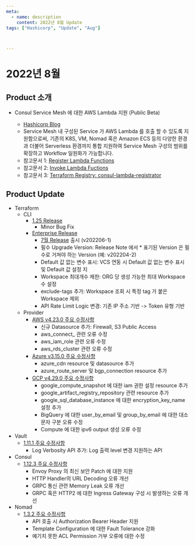 ```yaml
---
meta:
  - name: description
    content: 2022년 8월 Update
tags: ["Hashicorp", "Update", "Aug"]



---
```


# 2022년 8월



## Product 소개

- Consul Service Mesh 에 대한 AWS Lambda 지원 (Public Beta)

  - [Hashicorp Blog](https://www.hashicorp.com/blog/consul-service-mesh-support-for-aws-lambda-now-in-public-beta)
  - Service Mesh 내 구성된 Service 가 AWS Lambda 를 호출 할 수 있도록 지원함으로써, 기존의 K8S, VM, Nomad 혹은 Amazon ECS 등의 다양한 환경과 더불어 Serverless 환경까지 통합 지원하여 Service Mesh 구성의 범위를 확장하고 Workflow 일원화가 가능합니다.
  - 참고문서 1: [Register Lambda Functions](https://www.consul.io/docs/lambda/registration)
  - 참고문서 2: [Invoke Lambda Fuctions](https://www.consul.io/docs/lambda/invocation)
  - 참고문서 3: [Terraform Registry: consul-lambda-registrator](https://registry.terraform.io/modules/hashicorp/consul-lambda-registrator/aws/0.1.0-alpha2)
  


## Product Update

- Terraform
  - CLI
    - [1.25 Release](https://github.com/hashicorp/terraform/releases/tag/v1.2.5)
      - Minor Bug Fix
    - [Enterprise Release](https://www.terraform.io/enterprise/releases)
      - [7월 Release](https://www.terraform.io/enterprise/releases/2022/v202207-2) 출시 (v202206-1)
      - 필수 Upgrade Version: Release Note 에서 * 표기된 Version 은 필수로 거쳐야 하는 Version (예: v202204-2)
      - Default 값 없는 변수 표시: VCS 연동 시 Default 값 없는 변수 표시 및 Default 값 설정 지
      - Workspace 최대개수 제한: ORG 당 생성 가능한 최대 Workspace 수 설정 
      - exclude-tags 추가: Workspace 조회 시 특정 tag 가 붙은 Workspace 제외 
      - API Rate Limit Logic 변경: 기존 IP 주소 기반 -> Token 유형 기반
  - Provider
    - [AWS v4.23.0 주요 수정사항](https://github.com/hashicorp/terraform-provider-aws/releases/tag/v4.23.0)
      - 신규 Datasource 추가: Firewall, S3 Public Access
      - aws_connect_ 관련 오류 수정
      - aws_iam_role 관련 오류 수정
      - aws_rds_cluster 관련 오류 수정 
    - [Azure v3.15.0 주요 수정사항](https://github.com/hashicorp/terraform-provider-azurerm/releases/tag/v3.15.0)
      - azure_cdn resource 및 datasource 추가
      - azure_route_server 및 bgp_connection resource 추가
    - [GCP v4.29.0 주요 수정사항](https://github.com/hashicorp/terraform-provider-google/releases/tag/v4.29.0)
      - google_compute_snapshot 에 대한 iam 권한 설정 resource 추가
      - google_artifact_registry_repository 관련 resource 추가
      - google_sql_database_instance 에 대한 encryption_key_name 설정 추가
      - BigQuery 에 대한 user_by_email 및 group_by_email 에 대한 대소문자 구분 오류 수정
      - Compute 에 대한 ipv6 output 생성 오류 수정
- Vault
  - [1.11.1 주요 수정사항](https://github.com/hashicorp/vault/blob/main/CHANGELOG.md#1111)
    - Log Verbosity API 추가: Log 출력 level 변경 지원하는 API
- Consul
  - [1.12.3 주요 수정사항](https://github.com/hashicorp/consul/releases/tag/v1.12.3)
    - Envoy Proxy 의 최신 보안 Patch 에 대한 지원
    - HTTP Handler의 URL Decoding 오류 개선
    - GRPC 통신 관련 Memory Leak 오류 개선
    - GRPC 혹은 HTTP2 에 대한 Ingress Gateway 구성 시 발생하는 오류 개선
- Nomad
  - [1.3.2 주요 수정사항](https://github.com/hashicorp/nomad/releases/tag/v1.3.2)
    - API 호출 시 Authorization Bearer Header 지원
    - Template Configuration 에 대한 Fault Tolerance 강화
    - 예기치 못한 ACL Permission 거부 오류에 대한 수정 
